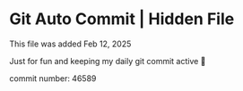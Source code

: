 # Git Auto Commit | Hidden File

This file was added Feb 12, 2025

Just for fun and keeping my daily git commit active 🤪

commit number: 46589
